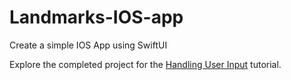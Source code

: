 # Landmarks-IOS-app
Create a simple IOS App using SwiftUI 

Explore the completed project for the [Handling User Input](https://developer.apple.com/tutorials/swiftui/handling-user-input) tutorial.
